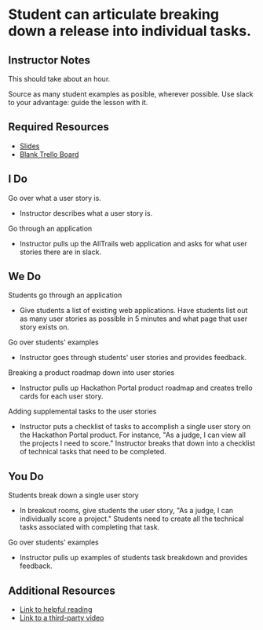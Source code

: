 # Student can articulate breaking down a release into individual tasks.

## Instructor Notes

This should take about an hour.

Source as many student examples as posible, wherever possible. Use slack to your advantage: guide the lesson with it.

## Required Resources

- [Slides](https://docs.google.com/presentation/d/1HgKFg8vbAsrptP_cIN-b6_QkZ2mbsy1m4AMrn7BRqd0/edit#slide=id.g89f88c27ec_0_31)
- [Blank Trello Board](https://trello.com/b/aE7YSd3b/project-management)

## I Do

Go over what a user story is.
- Instructor describes what a user story is.
  
Go through an application
- Instructor pulls up the AllTrails web application and asks for what user stories there are in slack.

## We Do

Students go through an application
- Give students a list of existing web applications. Have students list out as many user stories as possible in 5 minutes and what page that user story exists on. 

Go over students' examples
- Instructor goes through students' user stories and provides feedback.
  
Breaking a product roadmap down into user stories
- Instructor pulls up Hackathon Portal product roadmap and creates trello cards for each user story.

Adding supplemental tasks to the user stories
- Instructor puts a checklist of tasks to accomplish a single user story on the Hackathon Portal product. For instance, "As a judge, I can view all the projects I need to score." Instructor breaks that down into a checklist of technical tasks that need to be completed.

## You Do

Students break down a single user story
- In breakout rooms, give students the user story, "As a judge, I can individually score a project." Students need to create all the technical tasks associated with completing that task.
  
Go over students' examples
- Instructor pulls up examples of students task breakdown and provides feedback.

## Additional Resources

- [Link to helpful reading](http://www.example.com)
- [Link to a third-party video](http://www.example.com)
